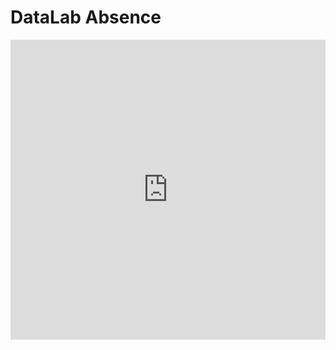 # DataLab Absence

<iframe width="640px" height="480px" src="https://forms.office.com/Pages/ResponsePage.aspx?id=m1gzCjYA6E-oKT7Qkmr4hrVYkvxK4R5DrlSvaiqq5E9UQ0QzT0kySFFHTDNHWjdIMkZZWExNRERSWi4u&embed=true" frameborder="0" marginwidth="0" marginheight="0" style="border: none; max-width:100%; max-height:100vh" allowfullscreen webkitallowfullscreen mozallowfullscreen msallowfullscreen> </iframe>
